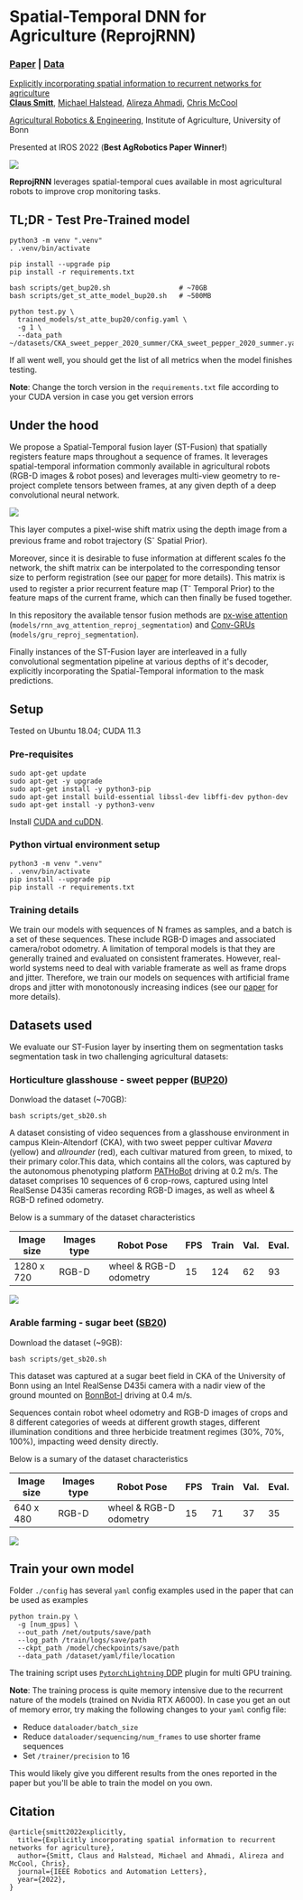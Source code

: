 # Spatial-Temporal DNN for Agriculture (ReprojRNN)


### [Paper](https://arxiv.org/pdf/2206.13406.pdf) | [Data](http://agrobotics.uni-bonn.de/data/)

[Explicitly incorporating spatial information to recurrent networks for agriculture](https://arxiv.org/pdf/2206.13406.pdf)  
 [**Claus Smitt**](http://agrobotics.uni-bonn.de/claus-g-smitt/),
 [Michael Halstead](http://agrobotics.uni-bonn.de/michael-halstead/),
 [Alireza Ahmadi](http://agrobotics.uni-bonn.de/alireza-ahmadi/),
 [Chris McCool](https://sites.google.com/site/christophersmccool/)
 
 [Agricultural Robotics & Engineering](http://agrobotics.uni-bonn.de/),
 Institute of Agriculture, University of Bonn

Presented at IROS 2022 (**Best AgRobotics Paper Winner!**)

<img src='imgs/stNetworks._simplified.png'/>

**ReprojRNN** leverages spatial-temporal cues available in most agricultural robots to improve crop monitoring tasks. 

## TL;DR - Test Pre-Trained model

```
python3 -m venv ".venv"
. .venv/bin/activate

pip install --upgrade pip
pip install -r requirements.txt

bash scripts/get_bup20.sh                 # ~70GB
bash scripts/get_st_atte_model_bup20.sh   # ~500MB

python test.py \
  trained_models/st_atte_bup20/config.yaml \
  -g 1 \
  --data_path ~/datasets/CKA_sweet_pepper_2020_summer/CKA_sweet_pepper_2020_summer.yaml

```

If all went well, you should get the list of all metrics when the model finishes testing.

**Note**: Change the torch version in the `requirements.txt` file according to your CUDA version in case you get version errors

## Under the hood
We propose a Spatial-Temporal fusion layer (ST-Fusion) that spatially registers feature maps throughout a sequence of frames.
It leverages spatial-temporal information commonly available in agricultural robots (RGB-D images & robot poses) and leverages multi-view geometry to re-project complete tensors between frames, at any given depth of a deep convolutional neural network.  

<img src='imgs/reprojLayer.png'/>

This layer computes a pixel-wise shift matrix using the depth image from a previous frame and robot trajectory (S<sup>-</sup> Spatial Prior).

Moreover, since it is desirable to fuse information at different scales fo the network, the shift matrix can be interpolated to the corresponding tensor size to perform registration (see our [paper](https://arxiv.org/pdf/2206.13406.pdf) for more details). This matrix is used to register a prior recurrent feature map (T<sup>-</sup> Temporal Prior) to the feature maps of the current frame, which can then finally be fused together.

In this repository the available tensor fusion methods are [px-wise attention](https://arxiv.org/abs/1808.03833) (`models/rnn_avg_attention_reproj_segmentation`) and [Conv-GRUs](https://arxiv.org/abs/1511.06432) (`models/gru_reproj_segmentation`).

Finally instances of the ST-Fusion layer are interleaved in a fully convolutional segmentation pipeline at various depths of it's decoder, explicitly incorporating the Spatial-Temporal information to the mask predictions.

## Setup

Tested on Ubuntu 18.04; CUDA 11.3

### Pre-requisites
```
sudo apt-get update
sudo apt-get -y upgrade
sudo apt-get install -y python3-pip
sudo apt-get install build-essential libssl-dev libffi-dev python-dev
sudo apt-get install -y python3-venv
```

Install [CUDA and cuDDN](https://docs.nvidia.com/deeplearning/cudnn/install-guide/index.html).

### Python virtual environment setup

```
python3 -m venv ".venv"
. .venv/bin/activate
pip install --upgrade pip
pip install -r requirements.txt
```

### Training details

We train our models with sequences of N frames as samples, and a batch is a set of these sequences. These include RGB-D images and associated camera/robot odometry. A limitation of temporal models is that they are generally trained and evaluated on consistent framerates. However, real-world systems need to deal with variable framerate as well as frame drops and jitter. Therefore, we train our models on sequences with artificial frame drops and jitter with monotonously increasing indices (see our [paper](https://arxiv.org/pdf/2206.13406.pdf) for more details).
## Datasets used
We evaluate our ST-Fusion layer by inserting them on segmentation tasks segmentation task in two challenging agricultural datasets:

### Horticulture glasshouse - sweet pepper ([BUP20](http://agrobotics.uni-bonn.de/sweet_pepper_dataset/))

Donwload the dataset (~70GB):
```
bash scripts/get_sb20.sh
```

A dataset consisting of video sequences from a glasshouse environment in campus Klein-Altendorf (CKA), with two sweet pepper cultivar *Mavera* (yellow) and *allrounder* (red), each cultivar matured from green, to mixed, to their primary color.This data, which contains all the colors, was captured by the autonomous phenotyping platform [PATHoBot](https://arxiv.org/abs/2010.16272) driving at 0.2 m/s.
The dataset comprises 10 sequences of 6 crop-rows, captured using Intel RealSense D435i cameras recording RGB-D images, as well as wheel & RGB-D refined odometry.

Below is a summary of the dataset characteristics

| Image size | Images type | Robot Pose | FPS | Train | Val.  | Eval. |
|------|---|---|---|---|--|--|
|      1280 x 720| RGB-D | wheel & RGB-D odometry | 15  |  124 | 62  | 93  |

<img src='imgs/bup20_data.png'/>

### Arable farming - sugar beet ([SB20](http://agrobotics.uni-bonn.de/sugar_beet2020/))

Download the dataset (~9GB):
```
bash scripts/get_sb20.sh
```

This dataset was captured at a sugar beet field in CKA of the University of Bonn using an Intel RealSense D435i camera with a nadir view of the ground mounted on [BonnBot-I](https://arxiv.org/abs/2109.11936) driving at 0.4 m/s. 

Sequences contain robot wheel odometry and RGB-D images of crops and 8 different categories of weeds at different growth stages, different illumination conditions and three herbicide treatment regimes (30%, 70%, 100%), impacting weed density directly. 

Below is a sumary of the dataset characteristics

| Image size | Images type | Robot Pose | FPS | Train | Val.  | Eval. |
|------|---|---|---|---|--|--|
|      640 x 480| RGB-D | wheel & RGB-D odometry | 15  |  71 | 37  | 35  |

<img src='imgs/sb20_data.png'/>


## Train your own model

Folder `./config` has several `yaml` config examples used in the paper that can be used as examples
```
python train.py \  
  -g [num_gpus] \
  --out_path /net/outputs/save/path
  --log_path /train/logs/save/path
  --ckpt_path /model/checkpoints/save/path
  --data_path /dataset/yaml/file/location
```
The training script uses [`PytorchLightning` DDP](https://pytorch-lightning.readthedocs.io/en/1.4.0/advanced/multi_gpu.html#distributed-data-parallel) plugin for multi GPU training.

**Note**: The training process is quite memory intensive due to the recurrent nature of the models (trained on Nvidia RTX A6000). In case you get an out of memory error, try making the following changes to your `yaml` config file:
  - Reduce `dataloader/batch_size`
  - Reduce `dataloader/sequencing/num_frames` to use shorter frame sequences
  - Set `/trainer/precision` to 16 

This would likely give you different results from the ones reported in the paper but you'll be able to train the model on you own.

<!-- ### Prepare your own dataset -->
<!-- One easy way to  -->
## Citation
```
@article{smitt2022explicitly,
  title={Explicitly incorporating spatial information to recurrent networks for agriculture},
  author={Smitt, Claus and Halstead, Michael and Ahmadi, Alireza and McCool, Chris},
  journal={IEEE Robotics and Automation Letters},
  year={2022},
}
```
